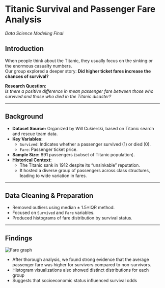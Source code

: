 # Titanic Survival and Passenger Fare Analysis
*Data Science Modeling Final*

## Introduction
When people think about the Titanic, they usually focus on the sinking or the enormous casualty numbers.  
Our group explored a deeper story: **Did higher ticket fares increase the chances of survival?**

**Research Question:**  
_Is there a positive difference in mean passenger fare between those who survived and those who died in the Titanic disaster?_

---

## Background
- **Dataset Source:** Organized by Will Cukierski, based on Titanic search and rescue team data.  
- **Key Variables:**
  - `Survived`: Indicates whether a passenger survived (1) or died (0).  
  - `Fare`: Passenger ticket price.  
- **Sample Size:** 891 passengers (subset of Titanic population).  
- **Historical Context:**  
  - The Titanic sank in 1912 despite its “unsinkable” reputation.  
  - It hosted a diverse group of passengers across class structures, leading to wide variation in fares.

---

## Data Cleaning & Preparation
- Removed outliers using median ± 1.5×IQR method.  
- Focused on `Survived` and `Fare` variables.  
- Produced histograms of fare distribution by survival status.

---

## Findings
![Fare graph](https://github.com/user-attachments/assets/5bc400c9-a3dc-4a1a-bc86-28593d542c06)

- After thorough analysis, we found strong evidence that the average passenger fare was higher for survivors compared to non-survivors.
- Histogram visualizations also showed distinct distributions for each group
- Suggests that socioeconomic status influenced survival odds



